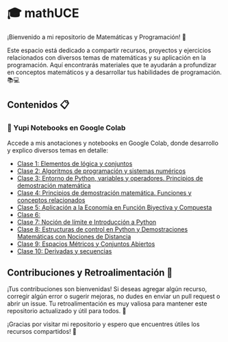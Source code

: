# 🎓 mathUCE

¡Bienvenido a mi repositorio de Matemáticas y Programación! 🌟

Este espacio está dedicado a compartir recursos, proyectos y ejercicios relacionados con diversos temas de matemáticas y su aplicación en la programación. Aquí encontrarás materiales que te ayudarán a profundizar en conceptos matemáticos y a desarrollar tus habilidades de programación. 📚💻

## Contenidos 📋

### 🚀 Yupi Notebooks en Google Colab
Accede a mis anotaciones y notebooks en Google Colab, donde desarrollo y explico diversos temas en detalle:

-  [Clase 1: Elementos de lógica y conjuntos](https://colab.research.google.com/drive/1T-8_Aj7HoosbWuj6v0Bhs3-9ricLKvHL?usp=sharing)
-  [Clase 2: Algoritmos de programación y sistemas numéricos](https://colab.research.google.com/drive/1t9AA9KVqCvxqZBYmDxxhgptm2bgBoxFR?usp=sharing)
-  [Clase 3: Entorno de Python, variables y operadores. Principios de demostración matemática](https://colab.research.google.com/drive/1fa11cthY-Bj_ZrT_dPRawbl12EJGLPqE?usp=sharing)
-  [Clase 4: Principios de demostración matemática. Funciones y conceptos relacionados](https://colab.research.google.com/drive/1M9V6H2y3hCVo84ltbeyLUnZ75DGvhgnO?usp=sharing)
-  [Clase 5: Aplicación a la Economía en Función Biyectiva y Compuesta](https://colab.research.google.com/drive/1hCKSRTYWprS1SgnFNPy9RA0p_Br4hqQI?usp=sharing
)
-  [Clase 6:](https://colab.research.google.com/drive/1e5Iv4va5WfT24Q0uStcoRfGFze_toPFT?usp=sharing)
-  [Clase 7: Noción de límite e Introducción a Python](https://colab.research.google.com/drive/1Dahhcdei8pLVG51moKnll-nF4-swC8DN?usp=sharing)
-  [Clase 8: Estructuras de control en Python y Demostraciones Matemáticas con Nociones de Distancia](https://colab.research.google.com/drive/1WPIYkq7f-qZyTCiisAVe-ing0EnyhnQT?usp=sharing)
-  [Clase 9: Espacios Métricos y Conjuntos Abiertos](https://colab.research.google.com/drive/1Yn91uj3cFLr7u_qQZPiArMUaBzon2Lo7?usp=sharing)
-  [Clase 10: Derivadas y secuencias](https://colab.research.google.com/drive/1acP7shHDGoVrzTjKKU67o_3kuoiuFtG3?usp=sharing)


## Contribuciones y Retroalimentación 💬
¡Tus contribuciones son bienvenidas! Si deseas agregar algún recurso, corregir algún error o sugerir mejoras, no dudes en enviar un pull request o abrir un issue. Tu retroalimentación es muy valiosa para mantener este repositorio actualizado y útil para todos. 🙌


¡Gracias por visitar mi repositorio y espero que encuentres útiles los recursos compartidos! 🎉
